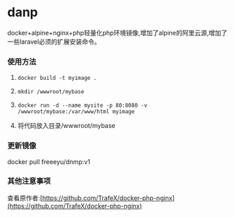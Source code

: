 # danp
docker+alpine+nginx+php轻量化php环境镜像,增加了alpine的阿里云源,增加了一些laravel必须的扩展安装命令。

### 使用方法
1. `docker build -t myimage .`

2. `mkdir /wwwroot/mybase`
 
3. `docker run -d --name mysite -p 80:8080 -v /wwwroot/mybase:/var/www/html myimage`

4. 将代码放入目录/wwwroot/mybase

### 更新镜像
docker pull freeeyu/dnmp:v1

### 其他注意事项
查看原作者:[https://github.com/TrafeX/docker-php-nginx](https://github.com/TrafeX/docker-php-nginx)
